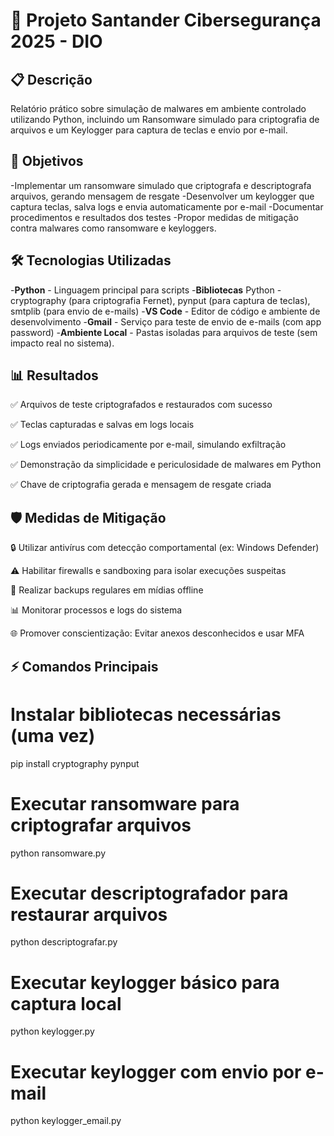 # 🔐 Projeto Santander Cibersegurança 2025 - DIO

## 📋 Descrição

Relatório prático sobre simulação de malwares em ambiente controlado utilizando Python, incluindo um Ransomware simulado para criptografia de arquivos e um Keylogger para captura de teclas e envio por e-mail.

## 🎯 Objetivos

-Implementar um ransomware simulado que criptografa e descriptografa arquivos, gerando mensagem de resgate
-Desenvolver um keylogger que captura teclas, salva logs e envia automaticamente por e-mail
-Documentar procedimentos e resultados dos testes
-Propor medidas de mitigação contra malwares como ransomware e keyloggers.

## 🛠️ Tecnologias Utilizadas

-**Python** - Linguagem principal para scripts
-**Bibliotecas** Python - cryptography (para criptografia Fernet), pynput (para captura de teclas), smtplib (para envio de e-mails)
-**VS Code** - Editor de código e ambiente de desenvolvimento
-**Gmail** - Serviço para teste de envio de e-mails (com app password)
-**Ambiente Local** - Pastas isoladas para arquivos de teste (sem impacto real no sistema).

## 📊 Resultados

✅ Arquivos de teste criptografados e restaurados com sucesso

✅ Teclas capturadas e salvas em logs locais

✅ Logs enviados periodicamente por e-mail, simulando exfiltração

✅ Demonstração da simplicidade e periculosidade de malwares em Python

✅ Chave de criptografia gerada e mensagem de resgate criada

## 🛡️ Medidas de Mitigação

🔒 Utilizar antivírus com detecção comportamental (ex: Windows Defender)

⚠️ Habilitar firewalls e sandboxing para isolar execuções suspeitas

🔐 Realizar backups regulares em mídias offline

📊 Monitorar processos e logs do sistema

🌐 Promover conscientização: Evitar anexos desconhecidos e usar MFA

## ⚡ Comandos Principais

# Instalar bibliotecas necessárias (uma vez)
pip install cryptography pynput

# Executar ransomware para criptografar arquivos
python ransomware.py

# Executar descriptografador para restaurar arquivos
python descriptografar.py

# Executar keylogger básico para captura local
python keylogger.py

# Executar keylogger com envio por e-mail
python keylogger_email.py
